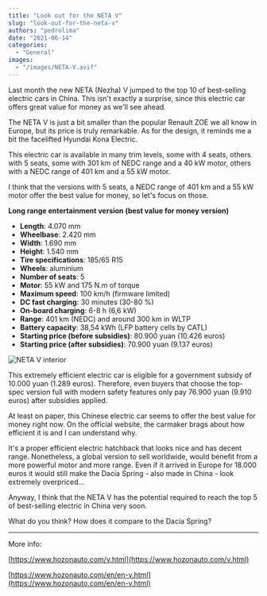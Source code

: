 ```yaml
---
title: "Look out for the NETA V"
slug: "look-out-for-the-neta-v"
authors: "pedrolima"
date: "2021-06-14"
categories:
  - "General"
images:
  - "/images/NETA-V.avif"
---
```


Last month the new NETA (Nezha) V jumped to the top 10 of best-selling electric cars in China. This isn't exactly a surprise, since this electric car offers great value for money as we'll see ahead.

The NETA V is just a bit smaller than the popular Renault ZOE we all know in Europe, but its price is truly remarkable. As for the design, it reminds me a bit the facelifted Hyundai Kona Electric.

This electric car is available in many trim levels, some with 4 seats, others with 5 seats, some with 301 km of NEDC range and a 40 kW motor, others with a NEDC range of 401 km and a 55 kW motor.

I think that the versions with 5 seats, a NEDC range of 401 km and a 55 kW motor offer the best value for money, so let's focus on those.

**Long range entertainment version (best value for money version)**

- **Length**: 4.070 mm
- **Wheelbase**: 2.420 mm
- **Width**: 1.690 mm
- **Height**: 1.540 mm
- **Tire specifications**: 185/65 R15
- **Wheels**: aluminium
- **Number of seats**: 5
- **Motor**: 55 kW and 175 N.m of torque
- **Maximum speed**: 100 km/h (firmware limited)
- **DC fast charging**: 30 minutes (30-80 %)
- **On-board charging**: 6-8 h (6,6 kW)
- **Range**: 401 km (NEDC) and around 300 km in WLTP
- **Battery capacity**: 38,54 kWh (LFP battery cells by CATL)
- **Starting price (before subsidies)**: 80.900 yuan (10.426 euros)
- **Starting price (after subsidies)**: 70.900 yuan (9.137 euros)

![NETA V interior](images/NETA-V-interior.avif)

This extremely efficient electric car is eligible for a government subsidy of 10.000 yuan (1.289 euros). Therefore, even buyers that choose the top-spec version full with modern safety features only pay 76.900 yuan (9.910 euros) after subsidies applied.

At least on paper, this Chinese electric car seems to offer the best value for money right now. On the official website, the carmaker brags about how efficient it is and I can understand why.

It's a proper efficient electric hatchback that looks nice and has decent range. Nonetheless, a global version to sell worldwide, would benefit from a more powerful motor and more range. Even if it arrived in Europe for 18.000 euros it would still make the Dacia Spring - also made in China - look extremely overpriced...

Anyway, I think that the NETA V has the potential required to reach the top 5 of best-selling electric in China very soon.

What do you think? How does it compare to the Dacia Spring?

---

More info:

[https://www.hozonauto.com/v.html](https://www.hozonauto.com/v.html)

[https://www.hozonauto.com/en/en-v.html](https://www.hozonauto.com/en/en-v.html)

